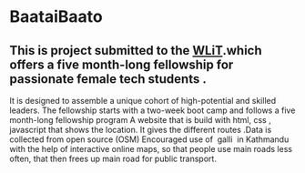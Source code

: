# BaataiBaato
## This is project submitted to the [WLiT](https://wlit.org.np/).which offers a five month-long fellowship for passionate female tech students . 
It is designed to assemble a unique cohort of high-potential and skilled leaders. 
The fellowship starts with a two-week boot camp and follows a five month-long fellowship program 
A website that is build with html, css , javascript that shows the location. It gives the different routes .Data is collected from open source (OSM)
Encouraged use of ​ galli ​ in Kathmandu with the help of interactive online maps, so
that people use main roads less often, that then frees up main road for public transport.
